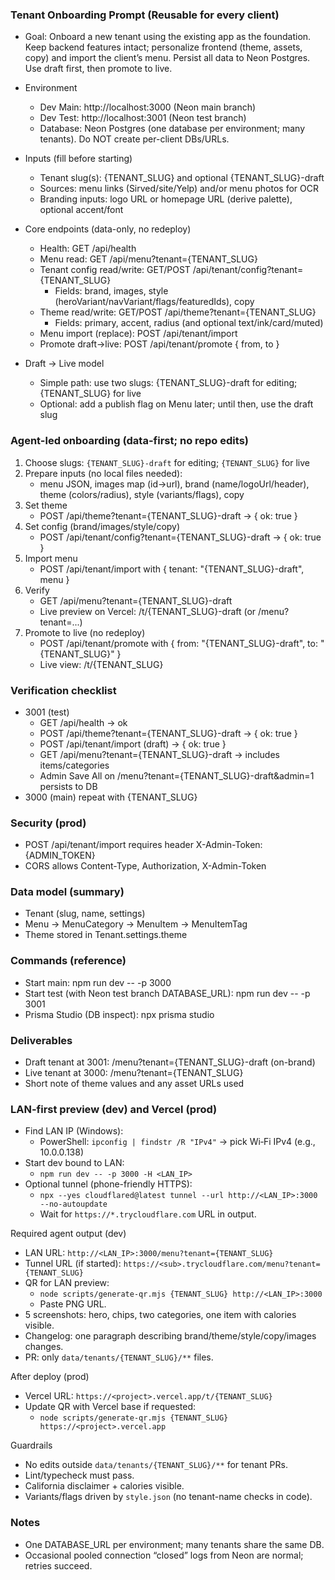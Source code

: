### Tenant Onboarding Prompt (Reusable for every client)

- Goal: Onboard a new tenant using the existing app as the foundation. Keep backend features intact; personalize frontend (theme, assets, copy) and import the client’s menu. Persist all data to Neon Postgres. Use draft first, then promote to live.

- Environment
  - Dev Main: http://localhost:3000 (Neon main branch)
  - Dev Test: http://localhost:3001 (Neon test branch)
  - Database: Neon Postgres (one database per environment; many tenants). Do NOT create per-client DBs/URLs.

- Inputs (fill before starting)
  - Tenant slug(s): {TENANT_SLUG} and optional {TENANT_SLUG}-draft
  - Sources: menu links (Sirved/site/Yelp) and/or menu photos for OCR
  - Branding inputs: logo URL or homepage URL (derive palette), optional accent/font

- Core endpoints (data-only, no redeploy)
  - Health: GET /api/health
  - Menu read: GET /api/menu?tenant={TENANT_SLUG}
  - Tenant config read/write: GET/POST /api/tenant/config?tenant={TENANT_SLUG}
    - Fields: brand, images, style (heroVariant/navVariant/flags/featuredIds), copy
  - Theme read/write: GET/POST /api/theme?tenant={TENANT_SLUG}
    - Fields: primary, accent, radius (and optional text/ink/card/muted)
  - Menu import (replace): POST /api/tenant/import
  - Promote draft→live: POST /api/tenant/promote { from, to }

- Draft → Live model
  - Simple path: use two slugs: {TENANT_SLUG}-draft for editing; {TENANT_SLUG} for live
  - Optional: add a publish flag on Menu later; until then, use the draft slug

### Agent-led onboarding (data-first; no repo edits)
1) Choose slugs: `{TENANT_SLUG}-draft` for editing; `{TENANT_SLUG}` for live
2) Prepare inputs (no local files needed):
   - menu JSON, images map (id→url), brand (name/logoUrl/header), theme (colors/radius), style (variants/flags), copy
3) Set theme
   - POST /api/theme?tenant={TENANT_SLUG}-draft → { ok: true }
4) Set config (brand/images/style/copy)
   - POST /api/tenant/config?tenant={TENANT_SLUG}-draft → { ok: true }
5) Import menu
   - POST /api/tenant/import with { tenant: "{TENANT_SLUG}-draft", menu }
6) Verify
   - GET /api/menu?tenant={TENANT_SLUG}-draft
   - Live preview on Vercel: /t/{TENANT_SLUG}-draft (or /menu?tenant=...)
7) Promote to live (no redeploy)
   - POST /api/tenant/promote with { from: "{TENANT_SLUG}-draft", to: "{TENANT_SLUG}" }
   - Live view: /t/{TENANT_SLUG}

### Verification checklist
- 3001 (test)
  - GET /api/health → ok
  - POST /api/theme?tenant={TENANT_SLUG}-draft → { ok: true }
  - POST /api/tenant/import (draft) → { ok: true }
  - GET /api/menu?tenant={TENANT_SLUG}-draft → includes items/categories
  - Admin Save All on /menu?tenant={TENANT_SLUG}-draft&admin=1 persists to DB
- 3000 (main) repeat with {TENANT_SLUG}

### Security (prod)
- POST /api/tenant/import requires header X-Admin-Token: {ADMIN_TOKEN}
- CORS allows Content-Type, Authorization, X-Admin-Token

### Data model (summary)
- Tenant (slug, name, settings)
- Menu → MenuCategory → MenuItem → MenuItemTag
- Theme stored in Tenant.settings.theme

### Commands (reference)
- Start main: npm run dev -- -p 3000
- Start test (with Neon test branch DATABASE_URL): npm run dev -- -p 3001
- Prisma Studio (DB inspect): npx prisma studio

### Deliverables
- Draft tenant at 3001: /menu?tenant={TENANT_SLUG}-draft (on-brand)
- Live tenant at 3000: /menu?tenant={TENANT_SLUG}
- Short note of theme values and any asset URLs used

### LAN-first preview (dev) and Vercel (prod)
- Find LAN IP (Windows):
  - PowerShell: `ipconfig | findstr /R "IPv4"` → pick Wi‑Fi IPv4 (e.g., 10.0.0.138)
- Start dev bound to LAN:
  - `npm run dev -- -p 3000 -H <LAN_IP>`
- Optional tunnel (phone-friendly HTTPS):
  - `npx --yes cloudflared@latest tunnel --url http://<LAN_IP>:3000 --no-autoupdate`
  - Wait for `https://*.trycloudflare.com` URL in output.

Required agent output (dev)
- LAN URL: `http://<LAN_IP>:3000/menu?tenant={TENANT_SLUG}`
- Tunnel URL (if started): `https://<sub>.trycloudflare.com/menu?tenant={TENANT_SLUG}`
- QR for LAN preview:
  - `node scripts/generate-qr.mjs {TENANT_SLUG} http://<LAN_IP>:3000`
  - Paste PNG URL.
- 5 screenshots: hero, chips, two categories, one item with calories visible.
- Changelog: one paragraph describing brand/theme/style/copy/images changes.
- PR: only `data/tenants/{TENANT_SLUG}/**` files.

After deploy (prod)
- Vercel URL: `https://<project>.vercel.app/t/{TENANT_SLUG}`
- Update QR with Vercel base if requested:
  - `node scripts/generate-qr.mjs {TENANT_SLUG} https://<project>.vercel.app`

Guardrails
- No edits outside `data/tenants/{TENANT_SLUG}/**` for tenant PRs.
- Lint/typecheck must pass.
- California disclaimer + calories visible.
- Variants/flags driven by `style.json` (no tenant-name checks in code).

### Notes
- One DATABASE_URL per environment; many tenants share the same DB.
- Occasional pooled connection “closed” logs from Neon are normal; retries succeed.

